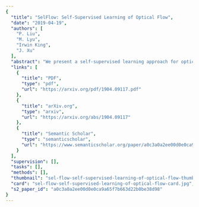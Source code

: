 ```yaml
---
{
  "title": "SelFlow: Self-Supervised Learning of Optical Flow",
  "date": "2019-04-19",
  "authors": [
    "P. Liu",
    "M. Lyu",
    "Irwin King",
    "J. Xu"
  ],
  "abstract": "We present a self-supervised learning approach for optical flow. Our method distills reliable flow estimations from non-occluded pixels, and uses these predictions as ground truth to learn optical flow for hallucinated occlusions. We further design a simple CNN to utilize temporal information from multiple frames for better flow estimation. These two principles lead to an approach that yields the best performance for unsupervised optical flow learning on the challenging benchmarks including MPI Sintel, KITTI 2012 and 2015. More notably, our self-supervised pre-trained model provides an excellent initialization for supervised fine-tuning. Our fine-tuned models achieve state-of-the-art results on all three datasets. At the time of writing, we achieve EPE=4.26 on the Sintel benchmark, outperforming all submitted methods.",
  "links": [
    {
      "title": "PDF",
      "type": "pdf",
      "url": "https://arxiv.org/pdf/1904.09117.pdf"
    },
    {
      "title": "arXiv.org",
      "type": "arxiv",
      "url": "https://arxiv.org/abs/1904.09117"
    },
    {
      "title": "Semantic Scholar",
      "type": "semanticscholar",
      "url": "https://www.semanticscholar.org/paper/a0c3a0a2ee00d0e0ca9a65f7b663d22b0be38d98"
    }
  ],
  "supervision": [],
  "tasks": [],
  "methods": [],
  "thumbnail": "sel-flow-self-supervised-learning-of-optical-flow-thumb.jpg",
  "card": "sel-flow-self-supervised-learning-of-optical-flow-card.jpg",
  "s2_paper_id": "a0c3a0a2ee00d0e0ca9a65f7b663d22b0be38d98"
}
---
```


